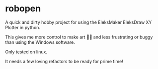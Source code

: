 # robopen

A quick and dirty hobby project for using the EleksMaker EleksDraw XY Plotter in python.

This gives me more control to make art 🦄🌈 and less frustrating or buggy than using the Windows software.

Only tested on linux.

It needs a few loving refactors to be ready for prime time!
